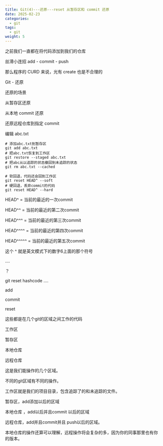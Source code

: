 ```yaml
---
title: Git(4)---还原---reset 从暂存区和 commit 还原
date: 2025-02-23
categories:
  - git
tags:
  - git
weight: 5
---
```

之前我们一直都在将代码添加到我们的仓库

丝滑小连招 add - commit - push

那么程序的 CURD 来说，光有 create 也是不合理的

Git - 还原

还原的场景

从暂存区还原

从本地 commit 还原

还原远程仓库到指定 commit

编辑 abc.txt


```shell
# 添加abc.txt到暂存区
git add abc.txt
# 把abc.txt恢复到工作区
git restore --staged abc.txt
# 把abc从以追踪的状态撤回到未追踪的状态
git rm abc.txt --cached
```

```shell
# 软回退，代码还会回到工作区
git reset HEAD^ --soft
# 硬回退，丢弃commit的代码
git reset HEAD^ --hard
```

HEAD^ = 当前的最近的一次commit

HEAD^^ = 当前的最近的第二次commit

HEAD^^^ = 当前的最近的第三次commit

HEAD^^^^ = 当前的最近的第四次commit

HEAD^^^^^ = 当前的最近的第五次commit

这个 ^ 就是英文模式下的数字6上面的那个符号

....

？

git reset hashcode ....

add 

commit

reset

这些都是在几个git的区域之间工作的代码

工作区

暂存区

本地仓库

远程仓库

这是我们能操作的几个区域。

不同的git区域有不同的操作。

工作区就是我们的项目目录，包含追踪了的和未追踪的文件。

暂存区，add添加以后的区域

本地仓库 ，add以后并且commit 以后的区域

远程仓库，add并且commit并且 push以后的区域。

本地仓库的操作还算可以理解，远程操作将会复杂的多，因为你的同事那里也有你的版本。
